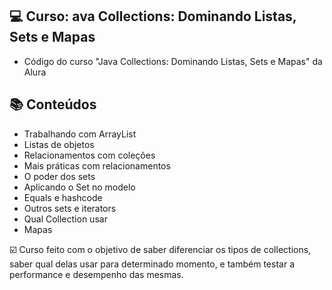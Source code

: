 ## 💻 Curso: ava Collections: Dominando Listas, Sets e Mapas

- Código do curso "Java Collections: Dominando Listas, Sets e Mapas" da Alura

## :books: Conteúdos
 - Trabalhando com ArrayList
 - Listas de objetos
 - Relacionamentos com coleções
 - Mais práticas com relacionamentos
 - O poder dos sets
 - Aplicando o Set no modelo
 - Equals e hashcode
 - Outros sets e iterators
 - Qual Collection usar
 - Mapas

☑️ Curso feito com o objetivo de saber diferenciar os tipos de collections, saber qual delas usar para determinado momento, e também testar a performance e desempenho das mesmas.
